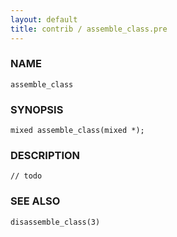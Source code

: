 ```yaml
---
layout: default
title: contrib / assemble_class.pre
---
```


### NAME

    assemble_class

### SYNOPSIS

    mixed assemble_class(mixed *);

### DESCRIPTION

    // todo

### SEE ALSO

    disassemble_class(3)
